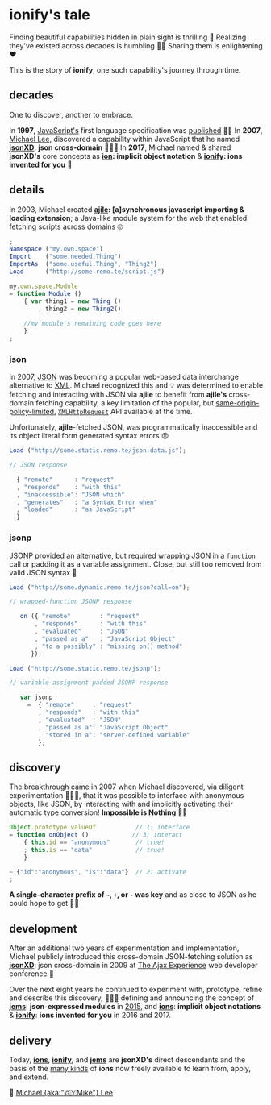 # ionify's tale


Finding beautiful capabilities hidden in plain sight is thrilling 🎉 Realizing they've existed across decades is humbling 🙇🏾 Sharing them is enlightening ❤️

This is the story of **ionify**, one such capability's journey through time.


## decades

One to discover, another to embrace.

In **1997**, [JavaScript's](https://web.archive.org/web/20070916144913/http://wp.netscape.com/newsref/pr/newsrelease67.html) first language specification was [published](http://www.ecma-international.org/publications/files/ECMA-ST-ARCH/ECMA-262,%201st%20edition,%20June%201997.pdf) 👏🏾 In **2007**, [Michael Lee](http://twitter.com/iskitz), discovered a capability within JavaScript that he named [**jsonXD**](http://www.slideshare.net/iskitz/using-jsonxd-for-crossdomain-json-exchange): **json cross-domain** 👨🏾‍💻 In **2017**, Michael named & shared **jsonXD's** core concepts as **[ion](https://github.com/ionify/ionify/blob/public/info/ion.md): implicit object notation** & **[ionify](https://github.com/ionify/ionify/): ions invented for you** 🎉


## details

In 2003, Michael created **[ajile](http://ajile.net): [a]synchronous javascript importing & loading extension**; a Java-like module system for the web that enabled fetching scripts across domains 🤓

```javascript
;
Namespace ("my.own.space")
Import    ("some.needed.Thing")
ImportAs  ("some.useful.Thing", "Thing2")
Load      ("http://some.remo.te/script.js")

my.own.space.Module
= function Module ()
    { var thing1 = new Thing ()
        , thing2 = new Thing2()
        ;
    //my module's remaining code goes here
    }
;
```

### json

In 2007, [JSON](https://en.wikipedia.org/wiki/JSON) was becoming a popular web-based data interchange alternative to [XML](https://en.wikipedia.org/wiki/XML). Michael recognized this and 💡 was determined to enable fetching and interacting with JSON via **ajile** to benefit from **ajile's** cross-domain fetching capability, a key limitation of the popular, but [same-origin-policy-limited](https://en.wikipedia.org/wiki/Same-origin_policy), [`XMLHttpRequest`](https://en.wikipedia.org/wiki/XMLHttpRequest) API available at the time.

Unfortunately, **ajile**-fetched JSON, was programmatically inaccessible and its object literal form generated syntax errors 😞

```javascript
Load ("http://some.static.remo.te/json.data.js");

// JSON response

  { "remote"      : "request"
  , "responds"    : "with this"
  , "inaccessible": "JSON which"
  , "generates"   : "a Syntax Error when"
  , "loaded"      : "as JavaScript"
  }
```

### jsonp

[JSONP](https://en.wikipedia.org/wiki/JSONP) provided an alternative, but required wrapping JSON in a `function` call or padding it as a variable assignment. Close, but still too removed from valid JSON syntax 🤔

```javascript
Load ("http://some.dynamic.remo.te/json?call=on");

// wrapped-function JSONP response

   on ({ "remote"        : "request"
       , "responds"      : "with this"
       , "evaluated"     : "JSON"
       , "passed as a"   : "JavaScript Object"
       , "to a possibly" : "missing on() method"
      });

Load ("http://some.static.remo.te/jsonp");

// variable-assignment-padded JSONP response

   var jsonp
     =  { "remote"     : "request"
        , "responds"   : "with this"
        , "evaluated"  : "JSON"
        , "passed as a": "JavaScript Object"
        , "stored in a": "server-defined variable"
        };
```

## discovery

The breakthrough came in 2007 when Michael discovered, via diligent experimentation 👨🏾‍💻, that it was possible to interface with anonymous objects, like JSON, by interacting with and implicitly activating their automatic type conversion! **Impossible is Nothing** 🙌🏾

```javascript
Object.prototype.valueOf           // 1: interface
= function onObject ()            // 3: interact
    { this.id == "anonymous"       // true!
    ; this.is == "data"            // true!
    }

~ {"id":"anonymous", "is":"data"}  // 2: activate
;
```

**A single-character prefix of `~`, `+`, or `-` was key** and as close to JSON as he could hope to get 👌🏾


## development

After an additional two years of experimentation and implementation, Michael publicly introduced this cross-domain JSON-fetching solution as [**jsonXD**](http://www.slideshare.net/iskitz/using-jsonxd-for-crossdomain-json-exchange): json cross-domain in 2009 at [The Ajax Experience](http://web.archive.org/web/20090916010056/http://ajaxexperience.techtarget.com:80/conference/html/speakers.html#MLee) web developer conference 🎉

Over the next eight years he continued to experiment with, prototype, refine and describe this discovery, 👨🏾‍💻 defining and announcing the concept of [**jems**](https://github.com/ionify/jems/blob/public/about/jems.md): **json-expressed modules** in [2015](https://github.com/ionify/jems/blob/24ab93d910334e3bbe05b72869cbb4fd81639e10/about/jems.md), and [**ions**](https://github.com/ionify/ionify/blob/public/info/ion.md): **implicit object notations** & [**ionify**](https://github.com/ionify/ionify/blob/public/README.md): **ions invented for you** in 2016 and 2017.

## delivery

Today, **[ions](https://github.com/ionify/ionify/blob/public/info/ion.md)**, **[ionify](https://github.com/ionify/ionify/blob/public/README.md)**, and **[jems](https://github.com/ionify/jems/blob/public/about/jems.md)** are **jsonXD's** direct descendants and the basis of the [many kinds](https://github.com/ionify/ionify/tree/public/info/ions) of **ions** now freely available to learn from, apply, and extend.

🖤
[Michael {aka:"🇬🇾Mike"} Lee](http://twitter.com/iskitz)